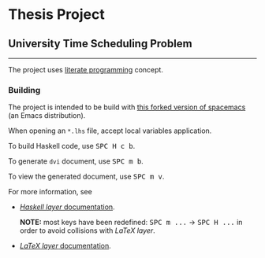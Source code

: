 # Thesis Project
University Time Scheduling Problem
-----
-----

The project uses [literate programming](https://wiki.haskell.org/Literate_programming) concept.

### Building

The project is intended to be build with [this forked version of spacemacs](https://github.com/fehu/spacemacs)
(an Emacs distribution).

When opening an `*.lhs` file, accept local variables application.

To build Haskell code, use <kbd>SPC H c b</kbd>.

To generate `dvi` document, use <kbd>SPC m b</kbd>.

To view the generated document, use <kbd>SPC m v</kbd>.


For more information, see
* [_Haskell layer_ documentation](https://github.com/syl20bnr/spacemacs/tree/master/layers/%2Blang/haskell).
   
    **NOTE:** most keys have been redefined: <kbd> SPC m ...</kbd> → <kbd>SPC H ...</kbd>
    in order to avoid collisions with _LaTeX layer_.

* [_LaTeX layer_ documentation](https://github.com/syl20bnr/spacemacs/tree/master/layers/%2Blang/latex).
